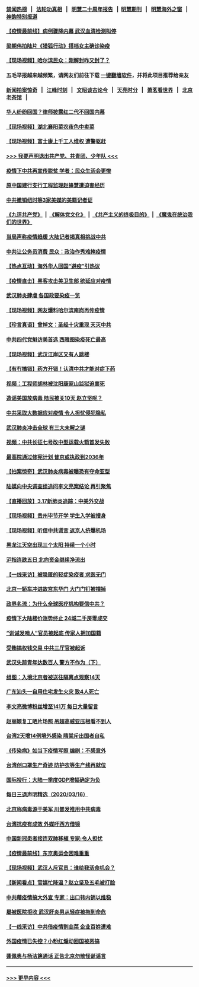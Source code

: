 #### [禁闻热榜](热点新闻.md?=0)  &nbsp;&nbsp;|&nbsp;&nbsp; [法轮功真相](https://github.com/gfw-breaker/truth/blob/master/README.md?=0) &nbsp;&nbsp;|&nbsp;&nbsp; [明慧二十周年报告](https://github.com/gfw-breaker/mh-reports/blob/master/README.md?=0) &nbsp;&nbsp;|&nbsp;&nbsp;[明慧期刊](https://github.com/gfw-breaker/mh-qikan) &nbsp;&nbsp;|&nbsp;&nbsp; [明慧海外之窗](https://github.com/gfw-breaker/mh-news/blob/master/README.md?=0) &nbsp;&nbsp;|&nbsp;&nbsp; [神韵特别报道](https://github.com/gfw-breaker/mh-news/blob/master/shenyun.md?=0)
#### [【疫情最前线】病例骤降内幕 武汉血清检测叫停](../pages/nsc413/n11947859.md?t=03180731) 
#### [梁朝伟拍陆片《猎狐行动》搭档女主确诊染疫](../pages/nsc413/n11947742.md?t=03180731) 
#### [【现场视频】哈尔滨民众：刚解封咋又封了？](../pages/nsc413/n11948127.md?t=03180731) 
#### 五毛举报越来越频繁，请网友们前往下载 [一键翻墙软件](https://github.com/gfw-breaker/ssr-accounts)，并将此项目推荐给亲友
#### [新闻拍案惊奇](https://github.com/gfw-breaker/banned-news/blob/master/pages/link4.md) &nbsp;&nbsp;|&nbsp;&nbsp; [江峰时刻](https://github.com/gfw-breaker/banned-news/blob/master/pages/link4.md) &nbsp;&nbsp;|&nbsp;&nbsp; [文昭谈古论今](https://github.com/gfw-breaker/banned-news/blob/master/pages/link4.md) &nbsp;&nbsp;|&nbsp;&nbsp; [天亮时分](https://github.com/gfw-breaker/banned-news/blob/master/pages/link4.md) &nbsp;&nbsp;|&nbsp;&nbsp; [萧茗看世界](https://github.com/gfw-breaker/banned-news/blob/master/pages/link4.md) &nbsp;&nbsp;|&nbsp;&nbsp; [北京老茶馆](https://github.com/gfw-breaker/banned-news/blob/master/pages/link4.md) &nbsp;&nbsp;|&nbsp;&nbsp; 
#### [华人纷纷回国？律师披露红二代不回国内幕](../pages/nsc413/n11947698.md?t=03180731) 
#### [【现场视频】湖北襄阳菜农夜色中卖菜](../pages/nsc413/n11948158.md?t=03180731) 
#### [【现场视频】富士康上千工人维权 遭警驱赶](../pages/nsc413/n11948100.md?t=03180731) 
#### [>>> 我要声明退出共产党、共青团、少年队 <<<](https://github.com/begood0513/goodnews/blob/master/quit/letter.md) 
#### [疫情下中共再宣传脱贫 学者：民众生活会更惨](../pages/nsc413/n11948107.md?t=03180731) 
#### [原中国建行支行工程监理赵锋慧遭迫害经历](../pages/nsc413/n11944344.md?t=03180731) 
#### [中共撤销纽时等3家美媒的美籍记者证](../pages/nsc413/n11947924.md?t=03180731) 
#### [《九评共产党》](https://github.com/begood0513/9ping.md/blob/master/README.md) &nbsp;|&nbsp; [《解体党文化》](../../../../jtdwh.md/blob/master/README.md)  &nbsp;|&nbsp; [《共产主义的终极目的》](../../../../gczydzjmd.md/blob/master/README.md) &nbsp;|&nbsp; [《魔鬼在统治我们的世界》](../../../../mgztzwmdsj.md/blob/master/README.md) 
#### [当局声称疫情趋缓 大陆记者揭真相挑战中共](../pages/nsc413/n11947619.md?t=03180731) 
#### [中共让公务员消费 民众：政治作秀难掩疫情](../pages/nsc413/n11947736.md?t=03180731) 
#### [【热点互动】海外华人回国“避疫”引热议](../pages/nsc413/n11947713.md?t=03180731) 
#### [【疫情直击】黑客攻击美卫生部 欲延应对疫情](../pages/nsc413/n11947801.md?t=03180731) 
#### [武汉肺炎肆虐 各国政要染疫一览](../pages/nsc413/n11947576.md?t=03180731) 
#### [【现场视频】网友爆料哈尔滨南岗再传疫情](../pages/nsc413/n11947753.md?t=03180731) 
#### [【珍言真语】曾焯文：圣经十灾重现 天灭中共](../pages/nsc413/n11947336.md?t=03180731) 
#### [中共四代党魁访美首选 西雅图染疫死亡最高](../pages/nsc413/n11947602.md?t=03180731) 
#### [【现场视频】武汉江岸区又有人跳楼](../pages/nsc413/n11947678.md?t=03180731) 
#### [【有冇搞错】药方开错！认清中共才能对症下药](../pages/nsc413/n11947665.md?t=03180731) 
#### [视频：工程师胡林被沈阳康家山监狱迫害死](../pages/nsc413/n11947304.md?t=03180731) 
#### [造谣美国放病毒 陆民被关10天 赵立坚呢？](../pages/nsc413/n11947376.md?t=03180731) 
#### [中共采取大数据应对疫情 令人担忧侵犯隐私](../pages/nsc413/n11947286.md?t=03180731) 
#### [武汉肺炎冲击全球 有三大未解之谜](../pages/nsc413/n11946311.md?t=03180731) 
#### [视频：中共长征七号改中型运载火箭首发失败](../pages/nsc413/n11947141.md?t=03180731) 
#### [最高院通过修宪计划 普京或执政到2036年](../pages/nsc413/n11947240.md?t=03180731) 
#### [【拍案惊奇】武汉肺炎病毒被曝恐有夺命亚型](../pages/nsc413/n11945922.md?t=03180731) 
#### [陆媒向中央调查组追问李文亮案结论 再引聚焦](../pages/nsc413/n11946972.md?t=03180731) 
#### [【直播回放】3.17新肺炎追踪：中美外交战](../pages/nsc413/n11947234.md?t=03180731) 
#### [【现场视频】贵州毕节开学 学生入学被搜身](../pages/nsc413/n11946908.md?t=03180731) 
#### [【现场视频】听信中共谎言 返京人挤爆机场](../pages/nsc413/n11946346.md?t=03180731) 
#### [黑龙江天空出现三个太阳 持续一个小时](../pages/nsc413/n11946668.md?t=03180731) 
#### [沪指连跌五日 北向资金继续净流出](../pages/nsc413/n11946599.md?t=03180731) 
#### [【一线采访】被隐匿的轻症染疫者 求医无门](../pages/nsc413/n11946690.md?t=03180731) 
#### [北京一轿车冲进故宫东华门 大门门钉被撞掉](../pages/nsc413/n11946806.md?t=03180731) 
#### [政界名流：为什么全球医疗机构要信中共？](../pages/nsc413/n11945479.md?t=03180731) 
#### [疫情下大陆楼价涨势终止 24城二手房零成交](../pages/nsc413/n11946051.md?t=03180731) 
#### [“训诫发哨人”官员被起底 传家人拥加国籍](../pages/nsc413/n11946494.md?t=03180731) 
#### [受贿搞权钱交易 中共三厅官被起诉](../pages/nsc413/n11946230.md?t=03180731) 
#### [武汉失踪青年达数百人 警方不作为（下）](../pages/nsc413/n11945457.md?t=03180731) 
#### [组图：入境北京者被送往隔离点观察14天](../pages/nsc413/n11946045.md?t=03180731) 
#### [广东汕头一自用住宅发生火灾 致4人死亡](../pages/nsc413/n11946226.md?t=03180731) 
#### [李文亮微博粉丝增至141万 每日大量留言](../pages/nsc413/n11946191.md?t=03180731) 
#### [赵丽颖复工晒片场照 吊超高威亚压根看不到人](../pages/nsc413/n11945468.md?t=03180731) 
#### [台湾2天增14例境外感染 隋棠斥出国者自私](../pages/nsc413/n11944948.md?t=03180731) 
#### [《传染病》如当下疫情写照 编剧：不感意外](../pages/nsc413/n11945263.md?t=03180731) 
#### [台湾创口罩生产奇迹 防护衣等生产线再就位](../pages/nsc413/n11945835.md?t=03180731) 
#### [国际投行：大陆一季度GDP增幅确定为负](../pages/nsc413/n11945695.md?t=03180731) 
#### [每日三退声明精选（2020/03/16）](../pages/nsc413/n11946080.md?t=03180731) 
#### [北京称病毒源于美军 川普发推用中共病毒](../pages/nsc413/n11945945.md?t=03180731) 
#### [台湾抗疫有成效 外媒吁西方借镜](../pages/nsc413/n11945846.md?t=03180731) 
#### [中国新冠患者接连双肺移植 专家:令人担忧](../pages/nsc413/n11945516.md?t=03180731) 
#### [【疫情最前线】东京奥运会困难重重](../pages/nsc413/n11945183.md?t=03180731) 
#### [【现场视频】武汉人斥官员：谁给我活命机会？](../pages/nsc413/n11945531.md?t=03180731) 
#### [【新闻看点】官媒忙降温？赵立坚及五毛被打脸](../pages/nsc413/n11945071.md?t=03180731) 
#### [中共藉疫情搞大外宣 专家：出口转内销以维稳](../pages/nsc413/n11945411.md?t=03180731) 
#### [屡被医院拒收 武汉肝炎男从轻症被拖到命危](../pages/nsc413/n11945383.md?t=03180731) 
#### [【一线采访】中共借疫情割韭菜 企业百姓遭难](../pages/nsc413/n11944978.md?t=03180731) 
#### [外国疫情已失控？小粉红煽动回国被恶搞](../pages/nsc413/n11945338.md?t=03180731) 
#### [蓬佩奥与杨洁篪通话 正告北京勿散怪诞谣言](../pages/nsc413/n11945291.md?t=03180731) 

----
#### [ >>> 更早内容 <<< ](../indexes/nsc413-earlier.md)

